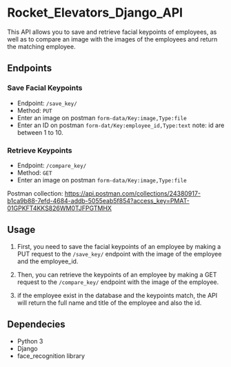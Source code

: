 # Rocket_Elevators_Django_API

This API allows you to save and retrieve facial keypoints of employees, as well as to compare an image with the images of the employees and return the matching employee.

## Endpoints

### Save Facial Keypoints
- Endpoint: `/save_key/`
- Method: `PUT`
- Enter an image on postman `form-data/Key:image,Type:file`
- Enter an ID on postman  `form-dat/Key:employee_id,Type:text` note: id are between 1 to 10.


### Retrieve Keypoints
- Endpoint: `/compare_key/`
- Method: `GET`
- Enter an image on postman `form-data/Key:image,Type:file`

Postman collection: https://api.postman.com/collections/24380917-b1ca9b88-7efd-4684-addb-5055eab5f854?access_key=PMAT-01GPKFT4KKS826WM0TJFPGTMHX

## Usage

1. First, you need to save the facial keypoints of an employee by making a PUT request to the `/save_key/` endpoint with the image of the employee and the employee_id.

2. Then, you can retrieve the keypoints of an employee by making a GET request to the `/compare_key/` endpoint with the image of the employee.

3. if the employee exist in the database and the keypoints match, the API will return the full name and title of the employee and also the id.

## Dependecies
- Python 3
- Django
- face_recognition library
